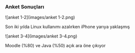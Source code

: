 ### Anket Sonuçları

![anket 1-2](images/anket 1-2.png)

Son iki yılda Linux kullanımı azalırken iPhone yarıya yaklaşmış


![anket 3-4](images/anket 3-4.png)

Moodle (%80) ve Java (%50) açık ara öne çıkıyor
